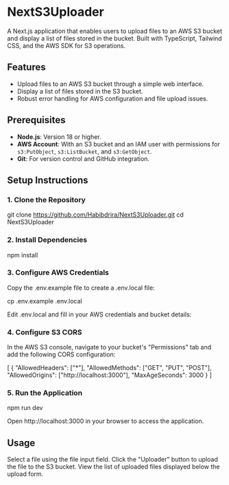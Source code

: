 # NextS3Uploader

A Next.js application that enables users to upload files to an AWS S3 bucket and display a list of files stored in the bucket. Built with TypeScript, Tailwind CSS, and the AWS SDK for S3 operations.

## Features

- Upload files to an AWS S3 bucket through a simple web interface.
- Display a list of files stored in the S3 bucket.
- Robust error handling for AWS configuration and file upload issues.

## Prerequisites

- **Node.js**: Version 18 or higher.
- **AWS Account**: With an S3 bucket and an IAM user with permissions for `s3:PutObject`, `s3:ListBucket`, and `s3:GetObject`.
- **Git**: For version control and GitHub integration.

## Setup Instructions

### 1. Clone the Repository

git clone https://github.com/Habibdrira/NextS3Uploader.git
cd NextS3Uploader

### 2. Install Dependencies

npm install

### 3. Configure AWS Credentials

Copy the .env.example file to create a .env.local file:

cp .env.example .env.local

Edit .env.local and fill in your AWS credentials and bucket details:

### 4. Configure S3 CORS

In the AWS S3 console, navigate to your bucket's "Permissions" tab and add the following CORS configuration:

[
{
"AllowedHeaders": ["*"],
"AllowedMethods": ["GET", "PUT", "POST"],
"AllowedOrigins": ["http://localhost:3000"],
"MaxAgeSeconds": 3000
}
]

### 5. Run the Application

npm run dev

Open http://localhost:3000 in your browser to access the application.

## Usage

Select a file using the file input field.
Click the "Uploader" button to upload the file to the S3 bucket.
View the list of uploaded files displayed below the upload form.
